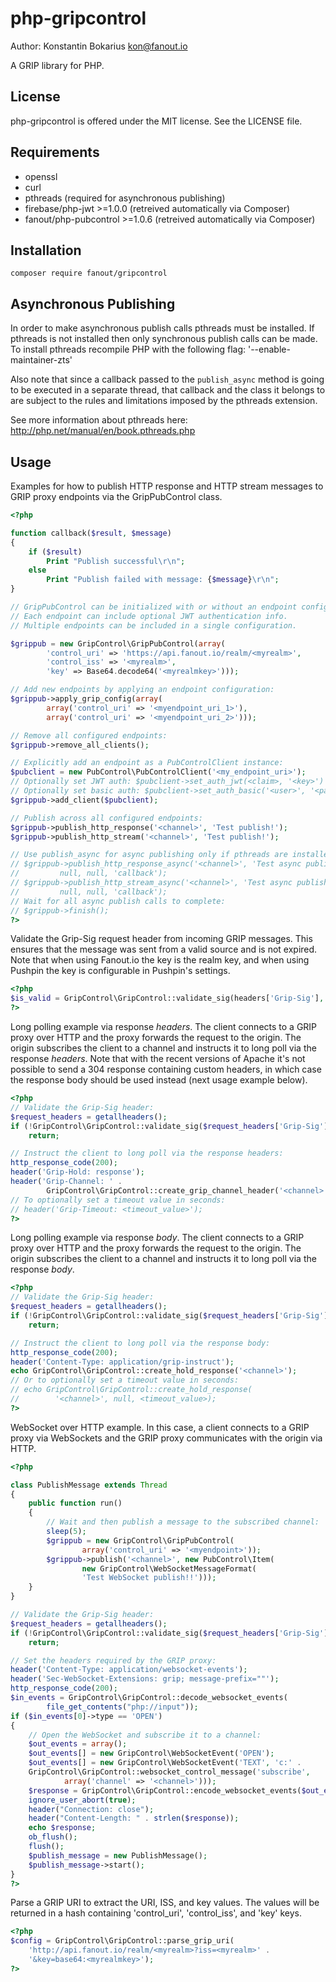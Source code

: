 php-gripcontrol
================

Author: Konstantin Bokarius <kon@fanout.io>

A GRIP library for PHP.

License
-------

php-gripcontrol is offered under the MIT license. See the LICENSE file.

Requirements
------------

* openssl
* curl
* pthreads (required for asynchronous publishing)
* firebase/php-jwt >=1.0.0 (retreived automatically via Composer)
* fanout/php-pubcontrol >=1.0.6 (retreived automatically via Composer)

Installation
------------

`composer require fanout/gripcontrol`

Asynchronous Publishing
-----------------------

In order to make asynchronous publish calls pthreads must be installed. If pthreads is not installed then only synchronous publish calls can be made. To install pthreads recompile PHP with the following flag: '--enable-maintainer-zts'

Also note that since a callback passed to the `publish_async` method is going to be executed in a separate thread, that callback and the class it belongs to are subject to the rules and limitations imposed by the pthreads extension.

See more information about pthreads here: http://php.net/manual/en/book.pthreads.php

Usage
-----

Examples for how to publish HTTP response and HTTP stream messages to GRIP proxy endpoints via the GripPubControl class.

```PHP
<?php

function callback($result, $message)
{
    if ($result)
        Print "Publish successful\r\n";
    else
        Print "Publish failed with message: {$message}\r\n";
}

// GripPubControl can be initialized with or without an endpoint configuration.
// Each endpoint can include optional JWT authentication info.
// Multiple endpoints can be included in a single configuration.

$grippub = new GripControl\GripPubControl(array(
        'control_uri' => 'https://api.fanout.io/realm/<myrealm>',
        'control_iss' => '<myrealm>',
        'key' => Base64.decode64('<myrealmkey>')));

// Add new endpoints by applying an endpoint configuration:
$grippub->apply_grip_config(array(
        array('control_uri' => '<myendpoint_uri_1>'), 
        array('control_uri' => '<myendpoint_uri_2>')));

// Remove all configured endpoints:
$grippub->remove_all_clients();

// Explicitly add an endpoint as a PubControlClient instance:
$pubclient = new PubControl\PubControlClient('<my_endpoint_uri>');
// Optionally set JWT auth: $pubclient->set_auth_jwt(<claim>, '<key>')
// Optionally set basic auth: $pubclient->set_auth_basic('<user>', '<password>')
$grippub->add_client($pubclient);

// Publish across all configured endpoints:
$grippub->publish_http_response('<channel>', 'Test publish!');
$grippub->publish_http_stream('<channel>', 'Test publish!');

// Use publish_async for async publishing only if pthreads are installed:
// $grippub->publish_http_response_async('<channel>', 'Test async publish!',
//         null, null, 'callback');
// $grippub->publish_http_stream_async('<channel>', 'Test async publish!',
//         null, null, 'callback');
// Wait for all async publish calls to complete:
// $grippub->finish();
?>
```

Validate the Grip-Sig request header from incoming GRIP messages. This ensures that the message was sent from a valid source and is not expired. Note that when using Fanout.io the key is the realm key, and when using Pushpin the key is configurable in Pushpin's settings.

```PHP
<?php
$is_valid = GripControl\GripControl::validate_sig(headers['Grip-Sig'], '<key>');
?>
```

Long polling example via response _headers_. The client connects to a GRIP proxy over HTTP and the proxy forwards the request to the origin. The origin subscribes the client to a channel and instructs it to long poll via the response _headers_. Note that with the recent versions of Apache it's not possible to send a 304 response containing custom headers, in which case the response body should be used instead (next usage example below).

```PHP
<?php
// Validate the Grip-Sig header:
$request_headers = getallheaders();
if (!GripControl\GripControl::validate_sig($request_headers['Grip-Sig'], '<key>'))
    return;

// Instruct the client to long poll via the response headers:
http_response_code(200);
header('Grip-Hold: response');
header('Grip-Channel: ' .
        GripControl\GripControl::create_grip_channel_header('<channel>'));
// To optionally set a timeout value in seconds:
// header('Grip-Timeout: <timeout_value>');
?>
```

Long polling example via response _body_. The client connects to a GRIP proxy over HTTP and the proxy forwards the request to the origin. The origin subscribes the client to a channel and instructs it to long poll via the response _body_.

```PHP
<?php
// Validate the Grip-Sig header:
$request_headers = getallheaders();
if (!GripControl\GripControl::validate_sig($request_headers['Grip-Sig'], '<key>'))
    return;

// Instruct the client to long poll via the response body:
http_response_code(200);
header('Content-Type: application/grip-instruct');
echo GripControl\GripControl::create_hold_response('<channel>');
// Or to optionally set a timeout value in seconds:
// echo GripControl\GripControl::create_hold_response(
//        '<channel>', null, <timeout_value>);
?>
```

WebSocket over HTTP example. In this case, a client connects to a GRIP proxy via WebSockets and the GRIP proxy communicates with the origin via HTTP.

```PHP
<?php

class PublishMessage extends Thread
{
    public function run()
    {
        // Wait and then publish a message to the subscribed channel:
        sleep(5);
        $grippub = new GripControl\GripPubControl(
                array('control_uri' => '<myendpoint>'));
        $grippub->publish('<channel>', new PubControl\Item(
                new GripControl\WebSocketMessageFormat(
                'Test WebSocket publish!!')));
    }
}

// Validate the Grip-Sig header:
$request_headers = getallheaders();
if (!GripControl\GripControl::validate_sig($request_headers['Grip-Sig'], '<key>'))
    return;

// Set the headers required by the GRIP proxy:
header('Content-Type: application/websocket-events');
header('Sec-WebSocket-Extensions: grip; message-prefix=""');
http_response_code(200);
$in_events = GripControl\GripControl::decode_websocket_events(
        file_get_contents("php://input"));
if ($in_events[0]->type == 'OPEN')
{
    // Open the WebSocket and subscribe it to a channel:
    $out_events = array();
    $out_events[] = new GripControl\WebSocketEvent('OPEN');
    $out_events[] = new GripControl\WebSocketEvent('TEXT', 'c:' .
    GripControl\GripControl::websocket_control_message('subscribe',
            array('channel' => '<channel>')));
    $response = GripControl\GripControl::encode_websocket_events($out_events);
    ignore_user_abort(true);
    header("Connection: close");
    header("Content-Length: " . strlen($response));
    echo $response;
    ob_flush();
    flush();
    $publish_message = new PublishMessage();
    $publish_message->start();
}
?>
```

Parse a GRIP URI to extract the URI, ISS, and key values. The values will be returned in a hash containing 'control_uri', 'control_iss', and 'key' keys.

```PHP
<?php
$config = GripControl\GripControl::parse_grip_uri(
    'http://api.fanout.io/realm/<myrealm>?iss=<myrealm>' .
    '&key=base64:<myrealmkey>');
?>
```
